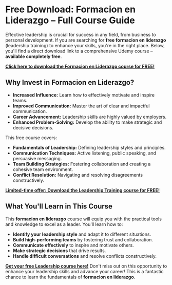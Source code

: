 # Free Download: Formacion en Liderazgo – Full Course Guide

Effective leadership is crucial for success in any field, from business to personal development. If you are searching for **free formacion en liderazgo** (leadership training) to enhance your skills, you're in the right place. Below, you'll find a direct download link to a comprehensive Udemy course – **available completely free**.

[**Click here to download the Formacion en Liderazgo course for FREE!**](https://udemywork.com/formacion-en-liderazgo)

## Why Invest in Formacion en Liderazgo?

*   **Increased Influence:** Learn how to effectively motivate and inspire teams.
*   **Improved Communication:** Master the art of clear and impactful communication.
*   **Career Advancement:** Leadership skills are highly valued by employers.
*   **Enhanced Problem-Solving:** Develop the ability to make strategic and decisive decisions.

This free course covers:

*   **Fundamentals of Leadership:** Defining leadership styles and principles.
*   **Communication Techniques:** Active listening, public speaking, and persuasive messaging.
*   **Team Building Strategies:** Fostering collaboration and creating a cohesive team environment.
*   **Conflict Resolution:** Navigating and resolving disagreements constructively.

[**Limited-time offer: Download the Leadership Training course for FREE!**](https://udemywork.com/formacion-en-liderazgo)

## What You'll Learn in This Course

This **formacion en liderazgo** course will equip you with the practical tools and knowledge to excel as a leader. You'll learn how to:

*   **Identify your leadership style** and adapt it to different situations.
*   **Build high-performing teams** by fostering trust and collaboration.
*   **Communicate effectively** to inspire and motivate others.
*   **Make strategic decisions** that drive results.
*   **Handle difficult conversations** and resolve conflicts constructively.

**[Get your free Leadership course here!](https://udemywork.com/formacion-en-liderazgo)** Don't miss out on this opportunity to enhance your leadership skills and advance your career! This is a fantastic chance to learn the fundamentals of **formacion en liderazgo**.

